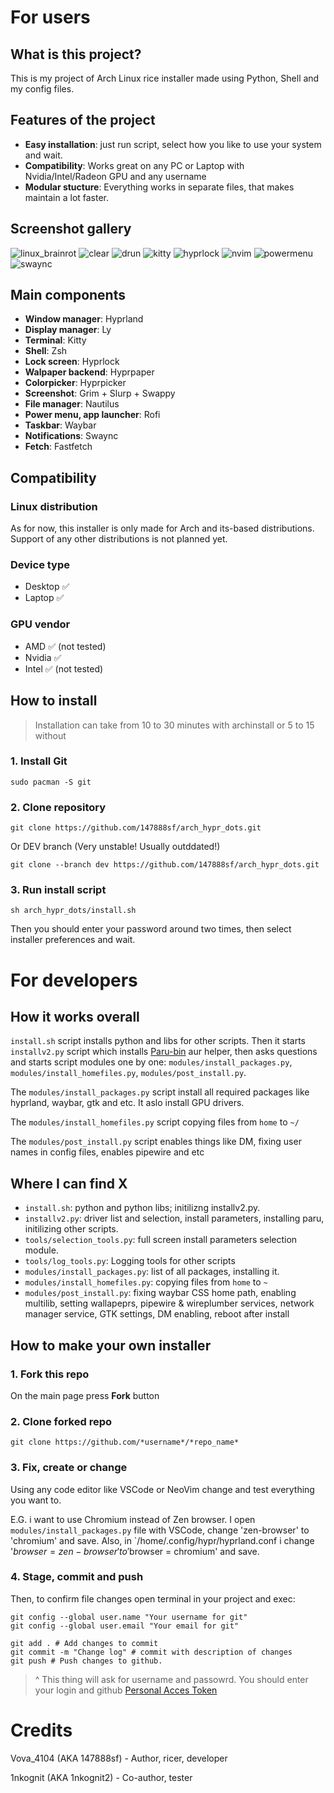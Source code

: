 # For users

## What is this project?

This is my project of Arch Linux rice installer made using Python, Shell and my config files.

## Features of the project

- **Easy installation**: just run script, select how you like to use your system and wait.
- **Compatibility**: Works great on any PC or Laptop with Nvidia/Intel/Radeon GPU and any username
- **Modular stucture**: Everything works in separate files, that makes maintain a lot faster.

## Screenshot gallery

![linux_brainrot](https://images2.imgbox.com/17/72/TDNyHzEz_o.png)
![clear](https://images2.imgbox.com/d3/0a/UpxFgZjj_o.png)
![drun](https://images2.imgbox.com/ed/78/35UuRqLG_o.png)
![kitty](https://images2.imgbox.com/c8/4a/TxEgMWUz_o.png)
![hyprlock](https://images2.imgbox.com/77/26/ABvAF4QF_o.png)
![nvim](https://images2.imgbox.com/99/80/1FxfEXs3_o.png)
![powermenu](https://images2.imgbox.com/08/11/qRBCBrEa_o.png)
![swaync](https://images2.imgbox.com/22/a8/nDRZPMDO_o.png)

## Main components

- **Window manager**: Hyprland
- **Display manager**: Ly
- **Terminal**: Kitty
- **Shell**: Zsh
- **Lock screen**: Hyprlock
- **Walpaper backend**: Hyprpaper
- **Colorpicker**: Hyprpicker
- **Screenshot**: Grim + Slurp + Swappy
- **File manager**: Nautilus
- **Power menu, app launcher**: Rofi
- **Taskbar**: Waybar
- **Notifications**: Swaync
- **Fetch**: Fastfetch

## Compatibility

### Linux distribution

As for now, this installer is only made for Arch and its-based distributions. Support of any other distributions is not planned yet.

### Device type

- Desktop ✅
- Laptop ✅

### GPU vendor

- AMD ✅ (not tested)
- Nvidia ✅
- Intel ✅ (not tested)

## How to install

> Installation can take from 10 to 30 minutes with archinstall or 5 to 15 without

### 1. Install Git

```
sudo pacman -S git
```

### 2. Сlone repository

```
git clone https://github.com/147888sf/arch_hypr_dots.git
```

Or DEV branch (Very unstable! Usually outddated!)

```
git clone --branch dev https://github.com/147888sf/arch_hypr_dots.git
```

### 3. Run install script

```
sh arch_hypr_dots/install.sh
```

Then you should enter your password around two times, then select installer preferences and wait.

# For developers

## How it works overall

`install.sh` script installs python and libs for other scripts. Then it starts `installv2.py` script which installs [Paru-bin](https://aur.archlinux.org/packages/paru-bin]) aur helper, then asks questions and starts script modules one by one: `modules/install_packages.py`, `modules/install_homefiles.py`, `modules/post_install.py`.

The `modules/install_packages.py` script install all required packages like hyprland, waybar, gtk and etc. It aslo install GPU drivers.

The `modules/install_homefiles.py` script copying files from `home` to `~/`

The `modules/post_install.py` script enables things like DM, fixing user names in config files, enables pipewire and etc

## Where I can find X

- `install.sh`: python and python libs; initilizng installv2.py.
- `installv2.py`: driver list and selection, install parameters, installing paru, initilizing other scripts.
- `tools/selection_tools.py`: full screen install parameters selection module.
- `tools/log_tools.py`: Logging tools for other scripts
- `modules/install_packages.py`: list of all packages, installing it.
- `modules/install_homefiles.py`: copying files from `home` to `~`
- `modules/post_install.py`: fixing waybar CSS home path, enabling multilib, setting wallapeprs, pipewire & wireplumber services, network manager service, GTK settings, DM enabling, reboot after install

## How to make your own installer

### 1. Fork this repo

On the main page press **Fork** button

### 2. Clone forked repo

```
git clone https://github.com/*username*/*repo_name*
```

### 3. Fix, create or change

Using any code editor like VSCode or NeoVim change and test everything you want to.

E.G. i want to use Chromium instead of Zen browser. I open `modules/install_packages.py` file with VSCode, change 'zen-browser' to 'chromium' and save. Also, in `/home/.config/hypr/hyprland.conf i change '$browser = zen-browser' to '$browser = chromium' and save.

### 4. Stage, commit and push

Then, to confirm file changes open terminal in your project and exec:

```
git config --global user.name "Your username for git"
git config --global user.email "Your email for git"

git add . # Add changes to commit
git commit -m "Change log" # commit with description of changes
git push # Push changes to github.
```

> ^ This thing will ask for username and passowrd. You should enter your login and github [Personal Acces Token](https://docs.github.com/en/authentication/keeping-your-account-and-data-secure/managing-your-personal-access-tokens)

# Credits

Vova_4104 (AKA 147888sf) - Author, ricer, developer

1nkognit (AKA 1nkognit2) - Co-author, tester
